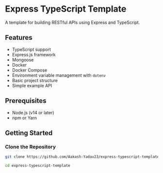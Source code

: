 # Express TypeScript Template

A template for building RESTful APIs using Express and TypeScript.

## Features

- TypeScript support
- Express.js framework
- Mongoose
- Docker
- Docker Compose 
- Environment variable management with `dotenv`
- Basic project structure
- Simple example API

## Prerequisites

- Node.js (v14 or later)
- npm or Yarn

## Getting Started

### Clone the Repository

```bash
git clone https://github.com/Aakash-Yadav23/express-typescript-template.git

cd express-typescript-template
